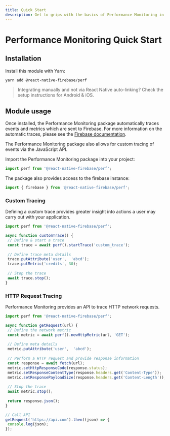 ```yaml
---
title: Quick Start
description: Get to grips with the basics of Performance Monitoring in React Native Firebase
---
```


# Performance Monitoring Quick Start

## Installation

Install this module with Yarn:

```bash
yarn add @react-native-firebase/perf
```

> Integrating manually and not via React Native auto-linking? Check the setup instructions for
 <Anchor version group href="/android">Android</Anchor> & <Anchor version group href="/ios">iOS</Anchor>.

## Module usage

Once installed, the Performance Monitoring package automatically traces events and metrics which
are sent to Firebase. For more information on the automatic traces, please see the
[Firebase documentation](https://firebase.google.com/docs/perf-mon/automatic?utm_source=invertase&utm_medium=react-native-firebase&utm_campaign=quick-start).

The Performance Monitoring package also allows for custom tracing of events via the JavaScript API.

Import the Performance Monitoring package into your project:

```js
import perf from '@react-native-firebase/perf';
```

The package also provides access to the firebase instance:

```js
import { firebase } from '@react-native-firebase/perf';
```

### Custom Tracing

Defining a custom trace provides greater insight into actions a user may carry out with your application. 

 ```js
import perf from '@react-native-firebase/perf';

async function customTrace() {
  // Define & start a trace
  const trace = await perf().startTrace('custom_trace');
  
  // Define trace meta details
  trace.putAttribute('user',  'abcd');
  trace.putMetric('credits', 30);
  
  // Stop the trace
  await trace.stop();
}
 ```

### HTTP Request Tracing

Performance Monitoring provides an API to trace HTTP network requests.

 ```js
import perf from '@react-native-firebase/perf';

async function getRequest(url) {
  // Define the network metric
  const metric = await perf().newHttpMetric(url, 'GET');
  
  // Define meta details
  metric.putAttribute('user',  'abcd');
  
  // Perform a HTTP request and provide response information
  const response = await fetch(url);
  metric.setHttpResponseCode(response.status);
  metric.setResponseContentType(response.headers.get('Content-Type'));
  metric.setResponsePayloadSize(response.headers.get('Content-Length'));
  
  // Stop the trace
  await metric.stop();
  
  return response.json();
}

// Call API
getRequest('https://api.com').then((json) => {
  console.log(json);
});
 ```
